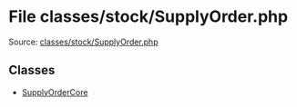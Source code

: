 File classes/stock/SupplyOrder.php
=========

Source: [classes/stock/SupplyOrder.php](https://github.com/PrestaShop/PrestaShop/blob/1.6.1.2/classes/stock/SupplyOrder.php)


Classes
-------

* [SupplyOrderCore](class.SupplyOrderCore.md)

